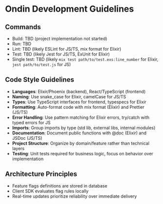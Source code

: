 # Ondin Development Guidelines

## Commands
- Build: TBD (project implementation not started)
- Run: TBD
- Lint: TBD (likely ESLint for JS/TS, mix format for Elixir)
- Test: TBD (likely Jest for JS/TS, ExUnit for Elixir)
- Single test: TBD (likely `mix test path/to/test.exs:line_number` for Elixir, `jest path/to/test.js` for JS)

## Code Style Guidelines
- **Languages**: Elixir/Phoenix (backend), React/TypeScript (frontend)
- **Naming**: Use snake_case for Elixir, camelCase for JS/TS
- **Types**: Use TypeScript interfaces for frontend, typespecs for Elixir
- **Formatting**: Auto-format code with mix format (Elixir) and Prettier (JS/TS)
- **Error Handling**: Use pattern matching for Elixir errors, try/catch with typed errors for JS
- **Imports**: Group imports by type (std lib, external libs, internal modules)
- **Documentation**: Document public functions with @doc (Elixir) and JSDoc (JS/TS)
- **Project Structure**: Organize by domain/feature rather than technical layers
- **Testing**: Unit tests required for business logic, focus on behavior over implementation

## Architecture Principles
- Feature flags definitions are stored in database
- Client SDK evaluates flag rules locally
- Real-time updates prioritize reliability over immediate delivery